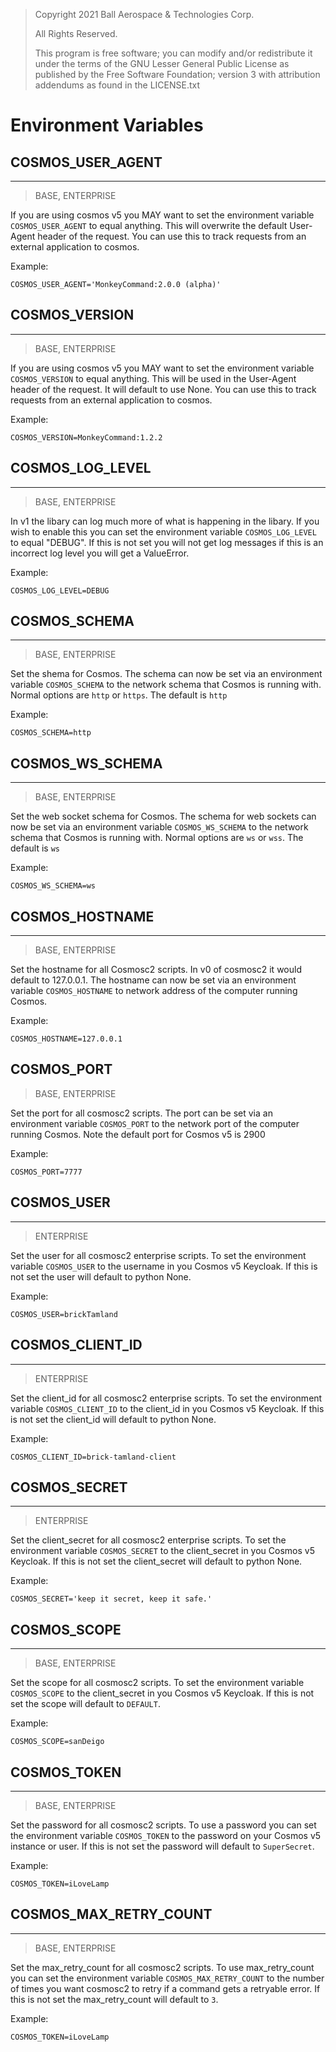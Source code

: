 > Copyright 2021 Ball Aerospace & Technologies Corp.
>
> All Rights Reserved.
>
> This program is free software; you can modify and/or redistribute it under the terms of the GNU Lesser General Public License as published by the Free Software Foundation; version 3 with attribution addendums as found in the LICENSE.txt

# Environment Variables

## COSMOS_USER_AGENT
---

> BASE, ENTERPRISE

If you are using cosmos v5 you MAY want to set the environment variable `COSMOS_USER_AGENT` to equal anything. This will overwrite the default User-Agent header of the request. You can use this to track requests from an external application to cosmos.

Example:

```
COSMOS_USER_AGENT='MonkeyCommand:2.0.0 (alpha)'
```

## COSMOS_VERSION
---

> BASE, ENTERPRISE

If you are using cosmos v5 you MAY want to set the environment variable `COSMOS_VERSION` to equal anything. This will be used in the User-Agent header of the request. It will default to use None. You can use this to track requests from an external application to cosmos.

Example:

```
COSMOS_VERSION=MonkeyCommand:1.2.2
```

## COSMOS_LOG_LEVEL
---

> BASE, ENTERPRISE

In v1 the libary can log much more of what is happening in the libary. If you wish to enable this you can set the environment variable `COSMOS_LOG_LEVEL` to equal "DEBUG". If this is not set you will not get log messages if this is an incorrect log level you will get a ValueError.

Example:

```
COSMOS_LOG_LEVEL=DEBUG
```

## COSMOS_SCHEMA
---

> BASE, ENTERPRISE

Set the shema for Cosmos. The schema can now be set via an environment variable `COSMOS_SCHEMA` to the network schema that Cosmos is running with. Normal options are `http` or `https`. The default is `http`

Example:

```
COSMOS_SCHEMA=http
```

## COSMOS_WS_SCHEMA
---

> BASE, ENTERPRISE

Set the web socket schema for Cosmos. The schema for web sockets can now be set via an environment variable `COSMOS_WS_SCHEMA` to the network schema that Cosmos is running with. Normal options are `ws` or `wss`. The default is `ws`

Example:

```
COSMOS_WS_SCHEMA=ws
```

## COSMOS_HOSTNAME
---

> BASE, ENTERPRISE

Set the hostname for all Cosmosc2 scripts. In v0 of cosmosc2 it would default to 127.0.0.1. The hostname can now be set via an environment variable `COSMOS_HOSTNAME` to network address of the computer running Cosmos.

Example:

```
COSMOS_HOSTNAME=127.0.0.1
```

COSMOS_PORT
---

> BASE, ENTERPRISE

Set the port for all cosmosc2 scripts. The port can be set via an environment variable `COSMOS_PORT` to the network port of the computer running Cosmos. Note the default port for Cosmos v5 is 2900

Example:

```
COSMOS_PORT=7777
```

## COSMOS_USER
---

> ENTERPRISE

Set the user for all cosmosc2 enterprise scripts. To set the environment variable `COSMOS_USER` to the username in you Cosmos v5 Keycloak. If this is not set the user will default to python None.

Example:

```
COSMOS_USER=brickTamland
```

## COSMOS_CLIENT_ID
---

> ENTERPRISE

Set the client_id for all cosmosc2 enterprise scripts. To set the environment variable `COSMOS_CLIENT_ID` to the client_id in you Cosmos v5 Keycloak. If this is not set the client_id will default to python None.

Example:

```
COSMOS_CLIENT_ID=brick-tamland-client
```

## COSMOS_SECRET
---

> ENTERPRISE

Set the client_secret for all cosmosc2 enterprise scripts. To set the environment variable `COSMOS_SECRET` to the client_secret in you Cosmos v5 Keycloak. If this is not set the client_secret will default to python None.

Example:

```
COSMOS_SECRET='keep it secret, keep it safe.'
```

## COSMOS_SCOPE
---

> BASE, ENTERPRISE

Set the scope for all cosmosc2 scripts. To set the environment variable `COSMOS_SCOPE` to the client_secret in you Cosmos v5 Keycloak. If this is not set the scope will default to `DEFAULT`.

Example:

```
COSMOS_SCOPE=sanDeigo
```

## COSMOS_TOKEN
---

> BASE, ENTERPRISE

Set the password for all cosmosc2 scripts. To use a password you can set the environment variable `COSMOS_TOKEN` to the password on your Cosmos v5 instance or user. If this is not set the password will default to `SuperSecret`.

Example:

```
COSMOS_TOKEN=iLoveLamp
```

## COSMOS_MAX_RETRY_COUNT
---

> BASE, ENTERPRISE

Set the max_retry_count for all cosmosc2 scripts. To use max_retry_count you can set the environment variable `COSMOS_MAX_RETRY_COUNT` to the number of times you want cosmosc2 to retry if a command gets a retryable error. If this is not set the max_retry_count will default to `3`.

Example:

```
COSMOS_TOKEN=iLoveLamp
```
